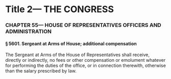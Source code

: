 
# Title 2— THE CONGRESS
### CHAPTER 55— HOUSE OF REPRESENTATIVES OFFICERS AND ADMINISTRATION
#### § 5601. Sergeant at Arms of House; additional compensation

The Sergeant at Arms of the House of Representatives shall receive, directly or indirectly, no fees or other compensation or emolument whatever for performing the duties of the office, or in connection therewith, otherwise than the salary prescribed by law.
